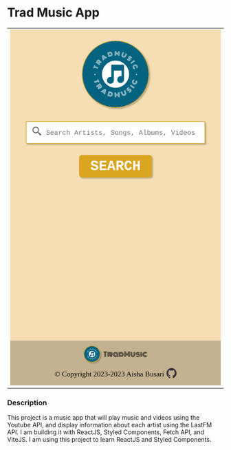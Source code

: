 # Trad Music App

<table>
    <tr>
    <td><img src="./public/readme-images/trad-music-mobile-screenshot.png"></td>
    </tr>
</table>

### Description

This project is a music app that will play music and videos using the Youtube API, and display information about each artist using the LastFM API. I am building it with ReactJS, Styled Components, Fetch API, and ViteJS. I am using this project to learn ReactJS and Styled Components.
